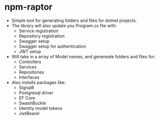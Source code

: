 # npm-raptor

- Simple tool for generating folders and files for dotnet projects.
- The library will also update you Program.cs file with:
  - Service registration
  - Repository registration
  - Swagger setup
  - Swagger setup for authentication
  - JWT setup
- Will take in a array of Model names, and genereate folders and files for:
  - Controllers
  - Services
  - Repositories
  - Interfaces
- Also installs packages like:
  - SignalR
  - Postgresql driver
  - EF Core
  - SwashBuckle
  - Identity model tokens
  - JwtBearer
